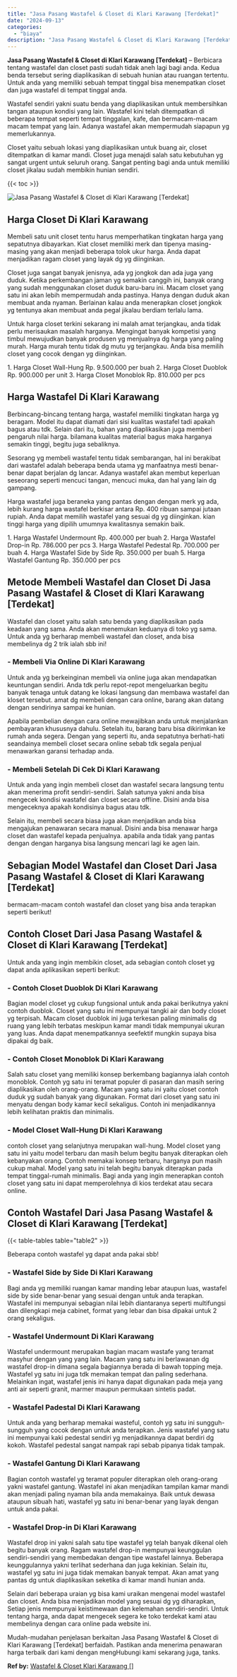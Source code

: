 ```yaml
---
title: "Jasa Pasang Wastafel & Closet di Klari Karawang [Terdekat]"
date: "2024-09-13"
categories: 
  - "biaya"
description: "Jasa Pasang Wastafel & Closet di Klari Karawang [Terdekat]. Mudah-mudahan penjelasan berkaitan Jasa Pasang Wastafel & Closet di Klari Karawang [Terdekat] b..."
---
```


**Jasa Pasang Wastafel & Closet di Klari Karawang \[Terdekat\]** – Berbicara tentang wastafel dan closet pasti sudah tidak aneh lagi bagi anda. Kedua benda tersebut sering diaplikasikan di sebuah hunian atau ruangan tertentu. Untuk anda yang memiliki sebuah tempat tinggal bisa menempatkan closet dan juga wastafel di tempat tinggal anda.

Wastafel sendiri yakni suatu benda yang diaplikasikan untuk membersihkan tangan ataupun kondisi yang lain. Wastafel kini telah ditempatkan di beberapa tempat seperti tempat tinggalan, kafe, dan bermacam-macam macam tempat yang lain. Adanya wastafel akan mempermudah siapapun yg memerlukannya.

Closet yaitu sebuah lokasi yang diaplikasikan untuk buang air, closet ditempatkan di kamar mandi. Closet juga menajdi salah satu kebutuhan yg sangat urgent untuk seluruh orang. Sangat penting bagi anda untuk memiliki closet jikalau sudah membikin hunian sendiri.

{{< toc >}}

![Jasa Pasang Wastafel & Closet di Klari Karawang [Terdekat]](/images/wastafel-closet-murah02.png)

## Harga Closet Di Klari Karawang

Membeli satu unit closet tentu harus memperhatikan tingkatan harga yang sepatutnya dibayarkan. Kiat closet memiliki merk dan tipenya masing-masing yang akan menjadi beberapa tolok ukur harga. Anda dapat menjadikan ragam closet yang layak dg yg diinginkan.

Closet juga sangat banyak jenisnya, ada yg jongkok dan ada juga yang duduk. Ketika perkembangan jaman yg semakin canggih ini, banyak orang yang sudah menggunakan closet duduk baru-baru ini. Macam closet yang satu ini akan lebih mempermudah anda pastinya. Hanya dengan duduk akan membuat anda nyaman. Berlainan kalau anda menerapkan closet jongkok yg tentunya akan membuat anda pegal jikalau berdiam terlalu lama.

Untuk harga closet terkini sekarang ini malah amat terjangkau, anda tidak perlu merisaukan masalah harganya. Mengingat banyak kompetisi yang timbul mewujudkan banyak produsen yg menjualnya dg harga yang paling murah. Harga murah tentu tidak dg mutu yg terjangkau. Anda bisa memilih closet yang cocok dengan yg diinginkan.

1\. Harga Closet Wall-Hung Rp. 9.500.000 per buah 2. Harga Closet Duoblok Rp. 900.000 per unit 3. Harga Closet Monoblok Rp. 810.000 per pcs

## Harga Wastafel Di Klari Karawang

Berbincang-bincang tentang harga, wastafel memiliki tingkatan harga yg beragam. Model itu dapat diamati dari sisi kualitas wastafel tadi apakah bagus atau tdk. Selain dari itu, bahan yang diaplikasikan juga memberi pengaruh nilai harga. bilamana kualitas material bagus maka harganya semakin tinggi, begitu juga sebaliknya.

Sesorang yg membeli wastafel tentu tidak sembarangan, hal ini berakibat dari wastafel adalah beberapa benda utama yg manfaatnya mesti benar-benar dapat berjalan dg lancar. Adanya wastafel akan membut keperluan seseorang seperti mencuci tangan, mencuci muka, dan hal yang lain dg gampang.

Harga wastafel juga beraneka yang pantas dengan dengan merk yg ada, lebih kurang harga wastafel berkisar antara Rp. 400 ribuan sampai jutaan rupiah. Anda dapat memilih wastafel yang sesuai dg yg diinginkan. kian tinggi harga yang dipilih umumnya kwalitasnya semakin baik.

1\. Harga Wastafel Undermount Rp. 400.000 per buah 2. Harga Wastafel Drop-in Rp. 786.000 per pcs 3. Harga Wastafel Pedestal Rp. 700.000 per buah 4. Harga Wastafel Side by Side Rp. 350.000 per buah 5. Harga Wastafel Gantung Rp. 350.000 per pcs

## Metode Membeli Wastafel dan Closet Di Jasa Pasang Wastafel & Closet di Klari Karawang \[Terdekat\]

Wastafel dan closet yaitu salah satu benda yang diaplikasikan pada keadaan yang sama. Anda akan menemukan keduanya di toko yg sama. Untuk anda yg berharap membeli wastafel dan closet, anda bisa membelinya dg 2 trik ialah sbb ini!

### \- Membeli Via Online Di Klari Karawang

Untuk anda yg berkeinginan membeli via online juga akan mendapatkan keuntungan sendiri. Anda tdk perlu repot-repot mengeluarkan begitu banyak tenaga untuk datang ke lokasi langsung dan membawa wastafel dan kloset tersebut. amat dg membeli dengan cara online, barang akan datang dengan sendirinya sampai ke hunian.

Apabila pembelian dengan cara online mewajibkan anda untuk menjalankan pembayaran khususnya dahulu. Setelah itu, barang baru bisa dikirimkan ke rumah anda segera. Dengan yang seperti itu, anda sepatutnya berhati-hati seandainya membeli closet secara online sebab tdk segala penjual menawarkan garansi terhadap anda.

### \- Membeli Setelah Di Cek Di Klari Karawang

Untuk anda yang ingin membeli closet dan wastafel secara langsung tentu akan menerima profit sendiri-sendiri. Salah satunya yakni anda bisa mengecek kondisi wastafel dan closet secara offline. Disini anda bisa mengeceknya apakah kondisinya bagus atau tdk.

Selain itu, membeli secara biasa juga akan menjadikan anda bisa mengajukan penawaran secara manual. Disini anda bisa menawar harga closet dan wastafel kepada penjualnya. apabila anda tidak yang pantas dengan dengan harganya bisa langsung mencari lagi ke agen lain.

## Sebagian Model Wastafel dan Closet Dari Jasa Pasang Wastafel & Closet di Klari Karawang \[Terdekat\]

bermacam-macam contoh wastafel dan closet yang bisa anda terapkan seperti berikut!

## Contoh Closet Dari Jasa Pasang Wastafel & Closet di Klari Karawang \[Terdekat\]

Untuk anda yang ingin membikin closet, ada sebagian contoh closet yg dapat anda aplikasikan seperti berikut:

### \- Contoh Closet Duoblok Di Klari Karawang

Bagian model closet yg cukup fungsional untuk anda pakai berikutnya yakni contoh duoblok. Closet yang satu ini mempunyai tangki air dan body closet yg terpisah. Macam closet duoblok ini juga terkesan paling minimalis dg ruang yang lebih terbatas meskipun kamar mandi tidak mempunyai ukuran yang luas. Anda dapat menempatkannya seefektif mungkin supaya bisa dipakai dg baik.

### \- Contoh Closet Monoblok Di Klari Karawang

Salah satu closet yang memiliki konsep berkembang bagiannya ialah contoh monoblok. Contoh yg satu ini teramat populer di pasaran dan masih sering diaplikasikan oleh orang-orang. Macam yang satu ini yaitu closet contoh duduk yg sudah banyak yang digunakan. Format dari closet yang satu ini menyatu dengan body kamar kecil sekaligus. Contoh ini menjadikannya lebih kelihatan praktis dan minimalis.

### \- Model Closet Wall-Hung Di Klari Karawang

contoh closet yang selanjutnya merupakan wall-hung. Model closet yang satu ini yaitu model terbaru dan masih belum begitu banyak diterapkan oleh kebanyakan orang. Contoh memakai konsep terbaru, harganya pun masih cukup mahal. Model yang satu ini telah begitu banyak diterapkan pada tempat tinggal-rumah minimalis. Bagi anda yang ingin menerapkan contoh closet yang satu ini dapat memperolehnya di kios terdekat atau secara online.

## Contoh Wastafel Dari Jasa Pasang Wastafel & Closet di Klari Karawang \[Terdekat\]

{{< table-tables table="table2" >}}

Beberapa contoh wastafel yg dapat anda pakai sbb!

### \- Wastafel Side by Side Di Klari Karawang

Bagi anda yg memiliki ruangan kamar manding lebar ataupun luas, wastafel side by side benar-benar yang sesuai dengan untuk anda terapkan. Wastafel ini mempunyai sebagian nilai lebih diantaranya seperti multifungsi dan dilengkapi meja cabinet, format yang lebar dan bisa dipakai untuk 2 orang sekaligus.

### \- Wastafel Undermount Di Klari Karawang

Wastafel undermount merupakan bagian macam wastafe yang teramat masyhur dengan yang yang lain. Macam yang satu ini berlawanan dg wastafel drop-in dimana segala bagiannya berada di bawah topping meja. Wastafel yg satu ini juga tdk memakan tempat dan paling sederhana. Melainkan ingat, wastafel jenis ini hanya dapat digunakan pada meja yang anti air seperti granit, marmer maupun permukaan sintetis padat.

### \- Wastafel Padestal Di Klari Karawang

Untuk anda yang berharap memakai wasteful, contoh yg satu ini sungguh-sungguh yang cocok dengan untuk anda terapkan. Jenis wastafel yang satu ini mempunyai kaki pedestal sendiri yg menjadikannya dapat berdiri dg kokoh. Wastafel pedestal sangat nampak rapi sebab pipanya tidak tampak.

### \- Wastafel Gantung Di Klari Karawang

Bagian contoh wastafel yg teramat populer diterapkan oleh orang-orang yakni wastafel gantung. Wastafel ini akan menjadikan tampilan kamar mandi akan menjadi paling nyaman bila anda memakainya. Baik untuk dewasa ataupun sibuah hati, wastafel yg satu ini benar-benar yang layak dengan untuk anda pakai.

### \- Wastafel Drop-in Di Klari Karawang

Wastafel drop ini yakni salah satu tipe wastafel yg telah banyak dikenal oleh begitu banyak orang. Ragam wastafel drop-in mempunyai keunggulan sendiri-sendiri yang membedakan dengan tipe wastafel lainnya. Beberapa keunggulannya yakni terlihat sederhana dan juga kekinian. Selain itu, wastafel yg satu ini juga tidak memakan banyak tempat. Akan amat yang pantas dg untuk diaplikasikan seketika di kamar mandi hunian anda.

Selain dari beberapa uraian yg bisa kami uraikan mengenai model wastafel dan closet. Anda bisa menjadikan model yang sesuai dg yg diharapkan, Setiap jenis mempunyai keistimewaan dan kelemahan sendiri-sendiri. Untuk tentang harga, anda dapat mengecek segera ke toko terdekat kami atau membelinya dengan cara online pada website ini.

Mudah-mudahan penjelasan berkaitan Jasa Pasang Wastafel & Closet di Klari Karawang \[Terdekat\] berfaidah. Pastikan anda menerima penawaran harga terbaik dari kami dengan mengHubungi kami sekarang juga, tanks.

**Ref by:** [Wastafel & Closet Klari Karawang []](https://id.wikipedia.org/wiki/Wastafel)
